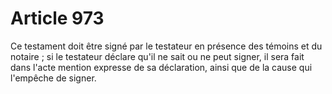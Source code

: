 # Article 973

Ce testament doit être signé par le testateur en présence des témoins et du notaire ; si le testateur déclare qu'il ne sait ou ne peut signer, il sera fait dans l'acte mention expresse de sa déclaration, ainsi que de la cause qui l'empêche de signer.